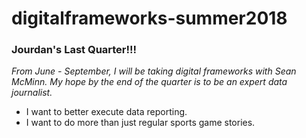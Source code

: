 # digitalframeworks-summer2018

### Jourdan's Last Quarter!!!
*From June - September, I will be taking digital frameworks with Sean McMinn. My hope by the end of the quarter is to be an expert data journalist.*

* I want to better execute data reporting. 
* I want to do more than just regular sports game stories.
